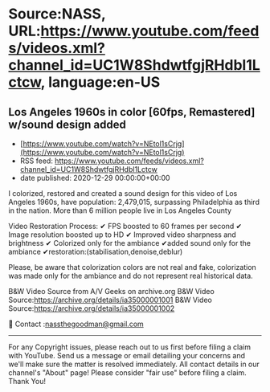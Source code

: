 # Source:NASS, URL:https://www.youtube.com/feeds/videos.xml?channel_id=UC1W8ShdwtfgjRHdbl1Lctcw, language:en-US

## Los Angeles 1960s in color [60fps, Remastered] w/sound design added
 - [https://www.youtube.com/watch?v=NEtol1sCrjg](https://www.youtube.com/watch?v=NEtol1sCrjg)
 - RSS feed: https://www.youtube.com/feeds/videos.xml?channel_id=UC1W8ShdwtfgjRHdbl1Lctcw
 - date published: 2020-12-29 00:00:00+00:00

I colorized, restored and created a sound design for this video of Los Angeles 1960s, have population: 2,479,015, surpassing Philadelphia as third in the nation. More than 6 million people live in Los Angeles County

Video Restoration Process:
✔ FPS boosted to 60 frames per second 
✔ Image resolution boosted up to HD 
✔ Improved video sharpness and brightness
✔ Colorized only for the ambiance
✔added sound only for the ambiance
✔restoration:(stabilisation,denoise,deblur) 

Please, be aware that colorization colors are not real and fake, colorization was made only for the ambiance and do not represent real historical data.

B&W Video Source from A/V Geeks on archive.org
B&W Video Source:https://archive.org/details/ia35000001001
B&W Video Source:https://archive.org/details/ia35000001002

📨 Contact :nassthegoodman@gmail.com
- - - - - - - - - - - - - - - - - - - -
For any Copyright issues, please reach out to us first before filing a claim with YouTube. Send us a message or email detailing your concerns and we'll make sure the matter is resolved immediately. All contact details in our channel's "About" page! Please consider "fair use" before filing a claim. Thank You!

